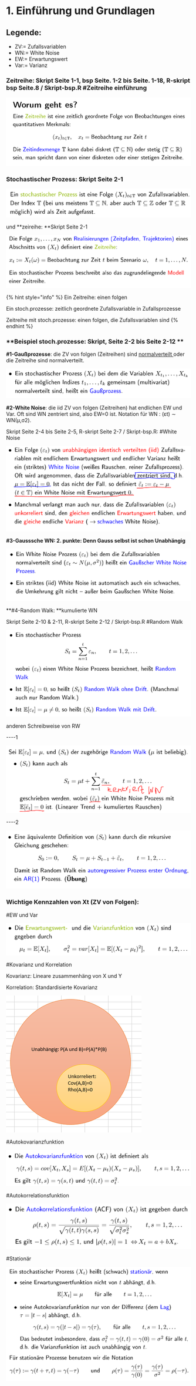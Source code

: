 # 1. Einführung und Grundlagen

## Legende:

* ZV:= Zufallsvariablen
* WN:= White Noise
* EW:= Erwartungswert
* Var:= Varianz

### **Zeitreihe**: Skript Seite 1-1, bsp Seite. 1-2 bis Seite. 1-18, R-skript bsp Seite.8 / Skript-bsp.R \#Zeitreihe einführung

![](.gitbook/assets/1-zeitreihe.PNG)

### **Stochastischer Prozess**: Skript Seite 2-1

![](.gitbook/assets/2-stochpro.PNG)

und **zeireihe: **Skript Seite 2-1

![](.gitbook/assets/3-zeitreihe.PNG)

{% hint style="info" %}
Ein Zeitreihe: einen folgen

Ein stoch.prozesse: zeitlich geordnete Zufallsvariable in Zufallsprozesse

Zeitreihe mit stoch.prozesse: einen folgen, die Zufallsvariablen sind
{% endhint %}



### **Beispiel stoch.prozesse: Skript, Seite 2-2 bis Seite 2-12 **

**\#1-Gaußprozesse**: die ZV von folgen \(Zeitreihen\) sind [normalverteilt ](https://de.wikipedia.org/wiki/Normalverteilung)oder die Zeitreihe sind normalverteilt. 

![](.gitbook/assets/4-gauss-prozesse.PNG)

**\#2-White Noise**: die iid ZV von folgen \(Zeitreihen\) hat endlichen EW und Var. Oft sind WN zentriert sind, also EW=0 ist. Notation für WN : \(εt\) ∼ WN\(µ,σ2\). 

Skript Seite 2-4 bis Seite 2-5, R-skript Seite 2-7 / Skript-bsp.R: \#White Noise

![](.gitbook/assets/5-wn.PNG)

**\#3-Gausssche WN: 2. punkte: Denn Gauss selbst ist schon Unabhängig**

![](.gitbook/assets/6-gauss-wn.PNG)

**\#4-Random Walk: **kumulierte WN

Skript Seite 2-10 & 2-11, R-skript Seite 2-12 / Skript-bsp.R \#Random Walk



![](.gitbook/assets/7-rw.PNG)

anderen Schreibweise von RW

----1

![](.gitbook/assets/8-rw2.PNG)

----2

![](.gitbook/assets/9-rw3.PNG)

### Wichtige Kennzahlen von Xt \(ZV von Folgen\):

\#EW und Var

![](.gitbook/assets/10-ew-var.PNG)

\#Kovarianz und Korrelation

Kovarianz: Lineare zusammenhäng von X und Y

Korrelation: Standardisierte Kovarianz

![Aus Unabh&#xE4;ngig kommt dann Unkorreliert](.gitbook/assets/a-kovarianz-korrelations%20%281%29.PNG)



\#Autokovarianzfunktion 

![](.gitbook/assets/11-autokovarianz.PNG)

\#Autokorrelationsfunktion

![](.gitbook/assets/12-autokorrelation.PNG)

\#Stationär

![](.gitbook/assets/13-stationaer.PNG)



